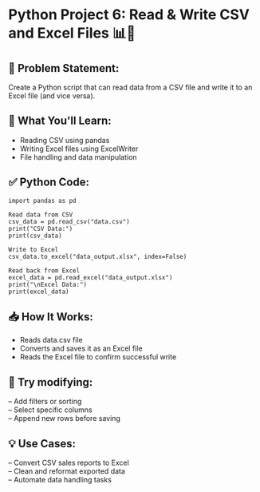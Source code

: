 # Python Project 6: Read & Write CSV and Excel Files 📊📁  

## 📌 Problem Statement:  
Create a Python script that can read data from a CSV file and write it to an Excel file (and vice versa).

## 🧠 What You'll Learn:  
- Reading CSV using pandas  
- Writing Excel files using ExcelWriter  
- File handling and data manipulation  

## ✅ Python Code:  
``` 
import pandas as pd

Read data from CSV
csv_data = pd.read_csv("data.csv")
print("CSV Data:")
print(csv_data)

Write to Excel
csv_data.to_excel("data_output.xlsx", index=False)

Read back from Excel
excel_data = pd.read_excel("data_output.xlsx")
print("\nExcel Data:")
print(excel_data)
```

## 📥 How It Works:  
- Reads data.csv file  
- Converts and saves it as an Excel file  
- Reads the Excel file to confirm successful write

## 🔧 Try modifying:  
– Add filters or sorting  
– Select specific columns  
– Append new rows before saving  

## 💡 Use Cases:  
– Convert CSV sales reports to Excel  
– Clean and reformat exported data  
– Automate data handling tasks  
